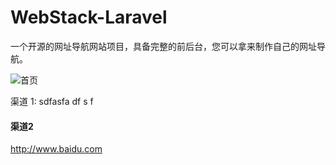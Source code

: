 # WebStack-Laravel

一个开源的网址导航网站项目，具备完整的前后台，您可以拿来制作自己的网址导航。

![首页](public/screen/01.png)



渠道 1:
sdfasfa
df
s
f



#### 渠道2

http://www.baidu.com
